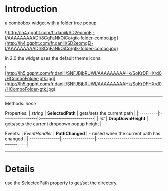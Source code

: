 # Introduction #

a combobox widget with a folder tree popup

![http://lh4.ggpht.com/fr.daniil/SD2eomqEj-I/AAAAAAAAADI/8CgFaNkOiCo/gtk-folder-combo.jpg](http://lh4.ggpht.com/fr.daniil/SD2eomqEj-I/AAAAAAAAADI/8CgFaNkOiCo/gtk-folder-combo.jpg)

in 2.0 the widget uses the default theme icons:

![http://lh5.ggpht.com/fr.daniil/SNFJBjbRUWI/AAAAAAAAAHk/SoKrDFHXrd0/HComboFolder-gtk.jpg](http://lh5.ggpht.com/fr.daniil/SNFJBjbRUWI/AAAAAAAAAHk/SoKrDFHXrd0/HComboFolder-gtk.jpg)



---


Methods:
_none_

Properties:
| _string_ | **SelectedPath** | gets/sets the current path |
|:---------|:-----------------|:---------------------------|
| _int_    | **DropDownHeight** | gets/sets the current dropdown popup height |


Events:
| _EventHandler_ | **PathChanged** | - raised when the current path has changed |
|:---------------|:----------------|:-------------------------------------------|


---



# Details #

use the SelectedPath property to get/set the directory.